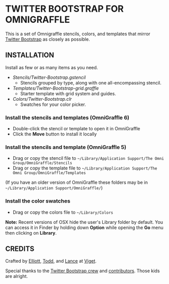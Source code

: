 TWITTER BOOTSTRAP FOR OMNIGRAFFLE
========================================

This is a set of Omnigraffle stencils, colors, and templates that mirror [Twitter Bootstrap](http://github.com/twitter/bootstrap) as closely as possible. 


INSTALLATION
------------

Install as few or as many items as you need. 

* *Stencils/Twitter-Bootstrap.gstencil*
  * Stencils grouped by type, along with one all-encompassing stencil.
* *Templates/Twitter-Bootstrap-grid.graffle*
  * Starter template with grid system and guides.
* *Colors/Twitter-Bootstrap.clr*
  * Swatches for your color picker.

### Install the stencils and templates (OmniGraffle 6)

* Double-click the stencil or template to open it in OmniGraffle
* Click the **Move** button to install it locally

### Install the stencils and template (OmniGraffle 5)

* Drag or copy the stencil file to `~/Library/Application Support/The Omni Group/OmniGraffle/Stencils`
* Drag or copy the template file to `~/Library/Application Support/The Omni Group/OmniGraffle/Templates`

(If you have an older version of OmniGraffle these folders may be in `~/Library/Application Support/OmniGraffle/`)

### Install the color swatches

* Drag or copy the colors file to `~/Library/Colors`

**Note:** Recent versions of OSX hide the user's Library folder by default. You can access it in Finder by holding down **Option** while opening the **Go** menu then clicking on **Library**.


CREDITS
-------

Crafted by [Elliott](http://twitter.com/elliottmunoz), [Todd](http://twitter.com/toddmoy), and [Lance](http://twitter.com/gutini) at [Viget](http://viget.com).

Special thanks to the [Twitter Bootstrap crew](https://github.com/orgs/twbs/members) and [contributors](https://github.com/twbs/bootstrap/graphs/contributors). Those kids are alright.
